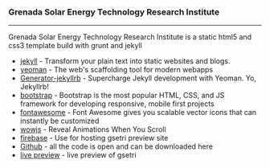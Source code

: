 ### Grenada Solar Energy Technology Research Institute
---

Grenada Solar Energy Technology Research Institute is a static html5 and css3 template build with grunt and jekyll

* [jekyll](https://jekyllrb.com) - Transform your plain text into static websites and blogs.
* [yeoman](http://yeoman.io) - The web's scaffolding tool for modern webapps
* [Generator-jekyllrb](https://github.com/robwierzbowski/generator-jekyllrb) - Supercharge Jekyll development with Yeoman. Yo, Jekyllrb!
* [bootstrap](http://getbootstrap.com) - Bootstrap is the most popular HTML, CSS, and JS framework for developing responsive, mobile first projects
* [fontawesome](http://fontawesome.io) - Font Awesome gives you scalable vector icons that can instantly be customized
* [wowjs](https://wowjs.uk/) - Reveal Animations When You Scroll
* [firebase](https://firebase.google.com) - Use for hosting gsetri preview site
* [Github](https://github.com/kerrongordon/gsetri) - all the code is open and can be downloaded here
* [live preview](https://gsetri-43707.firebaseapp.com) - live preview of gsetri


